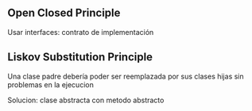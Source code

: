 ## Open Closed Principle

Usar interfaces: contrato de implementación

## Liskov Substitution Principle

Una clase padre debería poder ser reemplazada por sus clases hijas sin problemas en la ejecucion

Solucion: clase abstracta con metodo abstracto